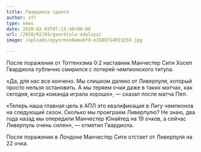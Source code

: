 ```yaml
---
title: Гвардиола сдался
author: xfr
type: news
date: 2020-02-03T07:13:48+00:00
url: /2020/02/03/gvardiola-sdalsya/
image: /uploads/epynrmnx0amu6fd-e1580714023258.jpg

---
```

После поражения от Тоттенхэма 0:2 наставник Манчестер Сити Хосеп Гвардиола публично смирился с потерей чемпионского титула.

&#171;Да, для нас все кончено. Мы слишком далеко от Ливерпуля, который просто нельзя остановить. А мы теряем очки даже в таких матчах, как сегодня, когда команда играла хорошо&#187;, &#8212; сказал после матча Пеп.

&#171;Теперь наша главная цель в АПЛ это квалификация в Лигу чемпионов на следующий сезон. Сколько мы проиграем Ливерпулю? Не знаю, два года назад мы опередили Манчестер Юнайтед на 19 очков, а сейчас Ливерпуль очень силен&#187;, &#8212; отметил Гвардиола.

После поражения в Лондоне Манчестер Сити отстает от Ливерпуля на 22 очка.